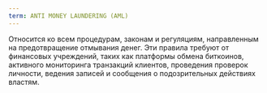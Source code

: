 ```yaml
---
term: ANTI MONEY LAUNDERING (AML)
---
```


Относится ко всем процедурам, законам и регуляциям, направленным на предотвращение отмывания денег. Эти правила требуют от финансовых учреждений, таких как платформы обмена биткоинов, активного мониторинга транзакций клиентов, проведения проверок личности, ведения записей и сообщения о подозрительных действиях властям.